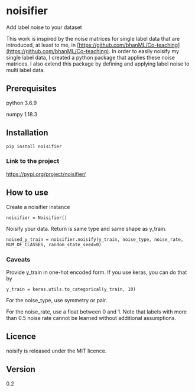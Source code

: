 # noisifier

Add label noise to your dataset

This work is inspired by the noise matrices for single label data that are introduced, at least to me, in [https://github.com/bhanML/Co-teaching](https://github.com/bhanML/Co-teaching).
In order to easily noisify my single label data, I created a python package that applies these noise matrices.
I also extend this package by defining and applying label noise to multi label data. 

## Prerequisites

python 3.6.9 

numpy 1.18.3

## Installation

```
pip install noisifier
```

### Link to the project 

https://pypi.org/project/noisifier/

## How to use

Create a noisifier instance

```
noisifier = Noisifier()
```

Noisify your data. Return is same type and same shape as y\_train.

```
noised_y_train = noisifier.noisify(y_train, noise_type, noise_rate, NUM_OF_CLASSES, random_state_seed=0)
```

### Caveats

Provide y\_train in one-hot encoded form. If you use keras, you can do that by 

```
y_train = keras.utils.to_categorical(y_train, 10)
```

For the noise\_type, use symmetry or pair.

For the noise\_rate, use a float between 0 and 1. Note that labels with more than 0.5 noise rate cannot be learned without additional assumptions.

## Licence

noisify is released under the MIT licence.

## Version 

0.2
